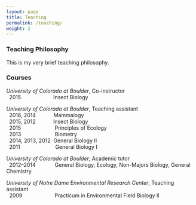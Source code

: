 ```yaml
---
layout: page
title: Teaching
permalink: /teaching/
weight: 2
---
```


### Teaching Philosophy  
This is my very brief teaching philosophy.  


### Courses  

*University of Colorado at Boulder*, Co-instructor  
&nbsp;&nbsp;2015&nbsp;&nbsp;&nbsp;&nbsp;&nbsp;&nbsp;&nbsp;&nbsp;&nbsp;&nbsp;&nbsp;&nbsp;&nbsp;&nbsp;&nbsp;&nbsp;&nbsp;&nbsp;&nbsp;&nbsp;&nbsp;&nbsp;Insect Biology  


*University of Colorado at Boulder*, Teaching assistant  
&nbsp;&nbsp;2016, 2014&nbsp;&nbsp;&nbsp;&nbsp;&nbsp;&nbsp;&nbsp;&nbsp;&nbsp;&nbsp;&nbsp;&nbsp;Mammalogy  
&nbsp;&nbsp;2015, 2012&nbsp;&nbsp;&nbsp;&nbsp;&nbsp;&nbsp;&nbsp;&nbsp;&nbsp;&nbsp;&nbsp;&nbsp;Insect Biology  
&nbsp;&nbsp;2015&nbsp;&nbsp;&nbsp;&nbsp;&nbsp;&nbsp;&nbsp;&nbsp;&nbsp;&nbsp;&nbsp;&nbsp;&nbsp;&nbsp;&nbsp;&nbsp;&nbsp;&nbsp;&nbsp;&nbsp;&nbsp;&nbsp;&nbsp;Principles of Ecology  
&nbsp;&nbsp;2013&nbsp;&nbsp;&nbsp;&nbsp;&nbsp;&nbsp;&nbsp;&nbsp;&nbsp;&nbsp;&nbsp;&nbsp;&nbsp;&nbsp;&nbsp;&nbsp;&nbsp;&nbsp;&nbsp;&nbsp;&nbsp;&nbsp;&nbsp;Biometry  
&nbsp;&nbsp;2014, 2013, 2012&nbsp;&nbsp;General Biology II  
&nbsp;&nbsp;2011&nbsp;&nbsp;&nbsp;&nbsp;&nbsp;&nbsp;&nbsp;&nbsp;&nbsp;&nbsp;&nbsp;&nbsp;&nbsp;&nbsp;&nbsp;&nbsp;&nbsp;&nbsp;&nbsp;&nbsp;&nbsp;&nbsp;&nbsp;&nbsp;General Biology I  


*University of Colorado at Boulder*, Academic tutor  
&nbsp;&nbsp;2012–2014&nbsp;&nbsp;&nbsp;&nbsp;&nbsp;&nbsp;&nbsp;&nbsp;&nbsp;&nbsp;&nbsp;&nbsp;&nbsp;General Biology, Ecology, Non-Majors Biology, General Chemistry  


*University of Notre Dame Environmental Research Center*, Teaching assistant  
&nbsp;&nbsp;2009&nbsp;&nbsp;&nbsp;&nbsp;&nbsp;&nbsp;&nbsp;&nbsp;&nbsp;&nbsp;&nbsp;&nbsp;&nbsp;&nbsp;&nbsp;&nbsp;&nbsp;&nbsp;&nbsp;&nbsp;&nbsp;&nbsp;Practicum in Environmental Field Biology II


